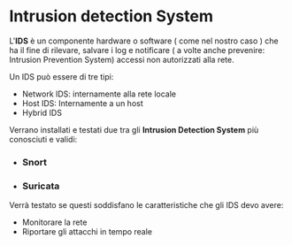 # Intrusion detection System

L'**IDS** è un componente hardware o software ( come nel nostro caso ) che ha il fine di rilevare, salvare i log e notificare ( a volte anche prevenire: Intrusion Prevention System) accessi non autorizzati alla rete.

Un IDS può essere di tre tipi:
* Network IDS: internamente alla rete locale
* Host IDS: Internamente a un host 
* Hybrid IDS

Verrano installati e testati due tra gli **Intrusion Detection System** più conosciuti e validi:

* ### Snort
* ### Suricata

Verrà testato se questi soddisfano le caratteristiche che gli IDS devo avere:
* Monitorare la rete
* Riportare gli attacchi in tempo reale

